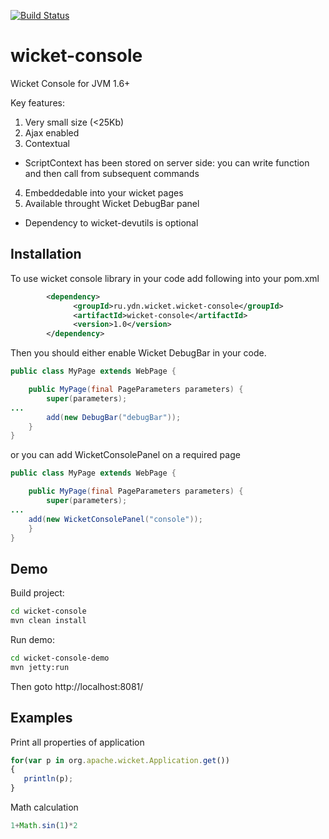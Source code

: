 [![Build Status](https://travis-ci.org/PhantomYdn/wicket-console.svg?branch=master)](https://travis-ci.org/PhantomYdn/wicket-console)

wicket-console
==============

Wicket Console for JVM 1.6+

Key features:

1. Very small size (<25Kb)
2. Ajax enabled
3. Contextual
  * ScriptContext has been stored on server side: you can write function and then call from subsequent commands
4. Embeddedable into your wicket pages
5. Available throught Wicket DebugBar panel
  * Dependency to wicket-devutils is optional

Installation
------------
To use wicket console library in your code add following into your pom.xml
```xml
		<dependency>
		      <groupId>ru.ydn.wicket.wicket-console</groupId>
		      <artifactId>wicket-console</artifactId>
		      <version>1.0</version>
		</dependency>
```

Then you should either enable Wicket DebugBar in your code. 
```java
public class MyPage extends WebPage {

	public MyPage(final PageParameters parameters) {
		super(parameters);
...
		add(new DebugBar("debugBar"));
    }
}

```

or you can add WicketConsolePanel on a required page
```java
public class MyPage extends WebPage {

	public MyPage(final PageParameters parameters) {
		super(parameters);
...
    add(new WicketConsolePanel("console"));
    }
}

```

Demo
----

Build project:
```bash
cd wicket-console
mvn clean install
```
Run demo:
```bash
cd wicket-console-demo
mvn jetty:run
```
Then goto http://localhost:8081/

Examples
--------
Print all properties of application
```javascript
for(var p in org.apache.wicket.Application.get())
{
   println(p);
}
```

Math calculation
```javascript
1+Math.sin(1)*2
```

